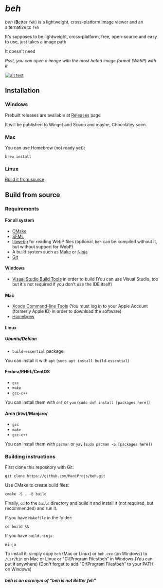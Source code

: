 # _beh_

_beh_ (**B**etter `feh`) is a lightweight, cross-platform image viewer and an alternative to `feh`

It's supposes to be lightweight, cross-platform, free, open-source and easy to use, just takes a image path

It doesn't need 

_Psst, you can open a image with the most hated image format (WebP) with it_

[![alt text](//beh_preview.mp4)](beh_preview.mp4)

## Installation

### Windows

Prebuilt releases are avaliable at [Releases](https://github.com/ManiProjs/beh/releases) page

It will be published to Winget and Scoop and maybe, Chocolatey soon.

### Mac

You can use Homebrew (not ready yet):

```shell
brew install
```

### Linux

[Build it from source](#build-from-source)

## Build from source

### Requirements

#### For all system

- [CMake](https://cmake.org/download)
- [SFML](https://sfml-dev.org)
- [libwebp](https://developers.google.com/speed/webp/download) for reading WebP files (optional, `beh` can be compiled without it, but without support for WebP)
- A build system such as [Make](http://www.gnu.org/software/make/) or [Ninja](https://ninja-build.org/)
- [Git](https://git-scm.com)

#### Windows

- [Visual Studio Build Tools](https://aka.ms/vs/17/release/vs_BuildTools.exe) in order to build (You can use Visual Studio, too but it's not required if you don't use the IDE itself)

#### Mac

- [Xcode Command-line Tools](https://developer.apple.com/download/all/?q=Command%20Line%20Tools%20for%20Xcode) (You must log in to your Apple Account (formerly Apple ID) in order to download the software)
- [Homebrew](https://brew.sh)

#### Linux

##### Ubuntu/Debian

- `build-essential` package

You can install it with `apt` (`sudo apt install build-essential`)

#### Fedora/RHEL/CentOS

- `gcc`
- `make`
- `gcc-c++`

You can install them with `dnf` or `yum` (`sudo dnf install [packages here]`)

#### Arch (btw)/Manjaro/

- `gcc`
- `make`
- `gcc-c++`

You can install them with `pacman` or `yay` (`sudo pacman -S [packages here]`)

### Building instructions

First clone this repository with Git:

```shell
git clone https://github.com/ManiProjs/beh.git
```

Use CMake to create build files:

```shell
cmake -S . -B build
```

Finally, `cd` to the `build` directory and build it and install it (not required, but recommended) and run it.

If you have `Makefile` in the folder:

```shell
cd build &&
```

If you have `build.ninja`:

```shell
ninja
```

To install it, simply copy `beh` (Mac or Linux) or `beh.exe` (on Windows) to `/usr/bin` on Mac or Linux or "C:\Program Files\beh" in Windows (You can put it anywhere) (Don't forget to add "C:\Program Files\beh" to your PATH on Windows)

##### _beh_ is an acronym of "beh is not Better feh"
